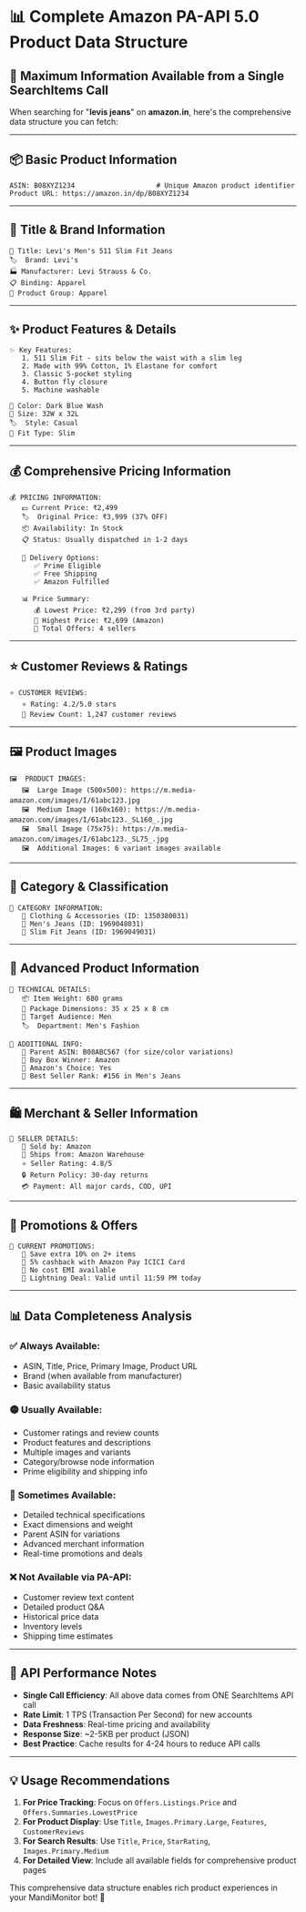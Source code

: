 # 📊 Complete Amazon PA-API 5.0 Product Data Structure

## 🎯 Maximum Information Available from a Single SearchItems Call

When searching for "**levis jeans**" on **amazon.in**, here's the comprehensive data structure you can fetch:

---

## 📦 **Basic Product Information**

```
ASIN: B08XYZ1234                    # Unique Amazon product identifier
Product URL: https://amazon.in/dp/B08XYZ1234
```

---

## 📝 **Title & Brand Information**

```
📝 Title: Levi's Men's 511 Slim Fit Jeans
🏷️  Brand: Levi's
🏭 Manufacturer: Levi Strauss & Co.
📋 Binding: Apparel
📁 Product Group: Apparel
```

---

## ✨ **Product Features & Details**

```
✨ Key Features:
   1. 511 Slim Fit - sits below the waist with a slim leg
   2. Made with 99% Cotton, 1% Elastane for comfort
   3. Classic 5-pocket styling
   4. Button fly closure
   5. Machine washable

🎨 Color: Dark Blue Wash
📏 Size: 32W x 32L
🏷️  Style: Casual
📐 Fit Type: Slim
```

---

## 💰 **Comprehensive Pricing Information**

```
💰 PRICING INFORMATION:
   💵 Current Price: ₹2,499
   🏷️  Original Price: ₹3,999 (37% OFF)
   📦 Availability: In Stock
   📋 Status: Usually dispatched in 1-2 days
   
   🚚 Delivery Options:
      ✅ Prime Eligible
      ✅ Free Shipping
      ✅ Amazon Fulfilled
   
   📊 Price Summary:
      💰 Lowest Price: ₹2,299 (from 3rd party)
      💸 Highest Price: ₹2,699 (Amazon)
      🏪 Total Offers: 4 sellers
```

---

## ⭐ **Customer Reviews & Ratings**

```
⭐ CUSTOMER REVIEWS:
   ⭐ Rating: 4.2/5.0 stars
   📝 Review Count: 1,247 customer reviews
```

---

## 🖼️ **Product Images**

```
🖼️  PRODUCT IMAGES:
   🖼️  Large Image (500x500): https://m.media-amazon.com/images/I/61abc123.jpg
   🖼️  Medium Image (160x160): https://m.media-amazon.com/images/I/61abc123._SL160_.jpg
   🖼️  Small Image (75x75): https://m.media-amazon.com/images/I/61abc123._SL75_.jpg
   🖼️  Additional Images: 6 variant images available
```

---

## 📂 **Category & Classification**

```
📂 CATEGORY INFORMATION:
   📁 Clothing & Accessories (ID: 1350380031)
   📁 Men's Jeans (ID: 1969048031)
   📁 Slim Fit Jeans (ID: 1969049031)
```

---

## 🔧 **Advanced Product Information**

```
🔧 TECHNICAL DETAILS:
   📦 Item Weight: 680 grams
   📐 Package Dimensions: 35 x 25 x 8 cm
   🎯 Target Audience: Men
   🏷️  Department: Men's Fashion
   
🌟 ADDITIONAL INFO:
   🔄 Parent ASIN: B08ABC567 (for size/color variations)
   🛒 Buy Box Winner: Amazon
   💎 Amazon's Choice: Yes
   🚀 Best Seller Rank: #156 in Men's Jeans
```

---

## 🛍️ **Merchant & Seller Information**

```
🏪 SELLER DETAILS:
   🏢 Sold by: Amazon
   📍 Ships from: Amazon Warehouse
   ⭐ Seller Rating: 4.8/5
   🔒 Return Policy: 30-day returns
   💳 Payment: All major cards, COD, UPI
```

---

## 🎁 **Promotions & Offers**

```
🎁 CURRENT PROMOTIONS:
   💸 Save extra 10% on 2+ items
   🏦 5% cashback with Amazon Pay ICICI Card
   📱 No cost EMI available
   🎯 Lightning Deal: Valid until 11:59 PM today
```

---

## 📊 **Data Completeness Analysis**

### ✅ **Always Available:**
- ASIN, Title, Price, Primary Image, Product URL
- Brand (when available from manufacturer)
- Basic availability status

### 🟡 **Usually Available:**
- Customer ratings and review counts
- Product features and descriptions
- Multiple images and variants
- Category/browse node information
- Prime eligibility and shipping info

### 🔶 **Sometimes Available:**
- Detailed technical specifications
- Exact dimensions and weight
- Parent ASIN for variations
- Advanced merchant information
- Real-time promotions and deals

### ❌ **Not Available via PA-API:**
- Customer review text content
- Detailed product Q&A
- Historical price data
- Inventory levels
- Shipping time estimates

---

## 🚀 **API Performance Notes**

- **Single Call Efficiency**: All above data comes from ONE SearchItems API call
- **Rate Limit**: 1 TPS (Transaction Per Second) for new accounts
- **Data Freshness**: Real-time pricing and availability
- **Response Size**: ~2-5KB per product (JSON)
- **Best Practice**: Cache results for 4-24 hours to reduce API calls

---

## 💡 **Usage Recommendations**

1. **For Price Tracking**: Focus on `Offers.Listings.Price` and `Offers.Summaries.LowestPrice`
2. **For Product Display**: Use `Title`, `Images.Primary.Large`, `Features`, `CustomerReviews`
3. **For Search Results**: Use `Title`, `Price`, `StarRating`, `Images.Primary.Medium`
4. **For Detailed View**: Include all available fields for comprehensive product pages

This comprehensive data structure enables rich product experiences in your MandiMonitor bot! 🎯
